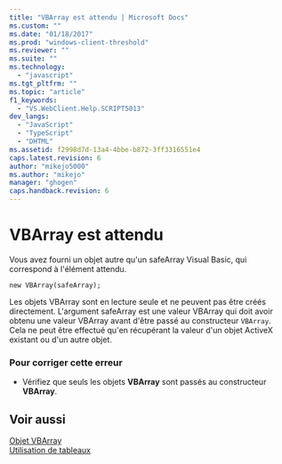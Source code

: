 ```yaml
---
title: "VBArray est attendu | Microsoft Docs"
ms.custom: ""
ms.date: "01/18/2017"
ms.prod: "windows-client-threshold"
ms.reviewer: ""
ms.suite: ""
ms.technology: 
  - "javascript"
ms.tgt_pltfrm: ""
ms.topic: "article"
f1_keywords: 
  - "VS.WebClient.Help.SCRIPT5013"
dev_langs: 
  - "JavaScript"
  - "TypeScript"
  - "DHTML"
ms.assetid: f2998d7d-13a4-4bbe-b872-3ff3316551e4
caps.latest.revision: 6
author: "mikejo5000"
ms.author: "mikejo"
manager: "ghogen"
caps.handback.revision: 6
---
```

# VBArray est attendu
Vous avez fourni un objet autre qu'un safeArray Visual Basic, qui correspond à l'élément attendu.  
  
```  
new VBArray(safeArray);  
```  
  
 Les objets VBArray sont en lecture seule et ne peuvent pas être créés directement.  L'argument safeArray est une valeur VBArray qui doit avoir obtenu une valeur VBArray avant d'être passé au constructeur `VBArray`.  Cela ne peut être effectué qu'en récupérant la valeur d'un objet ActiveX existant ou d'un autre objet.  
  
### Pour corriger cette erreur  
  
-   Vérifiez que seuls les objets **VBArray** sont passés au constructeur **VBArray**.  
  
## Voir aussi  
 [Objet VBArray](../../javascript/reference/vbarray-object-javascript.md)   
 [Utilisation de tableaux](../../javascript/advanced/using-arrays-javascript.md)